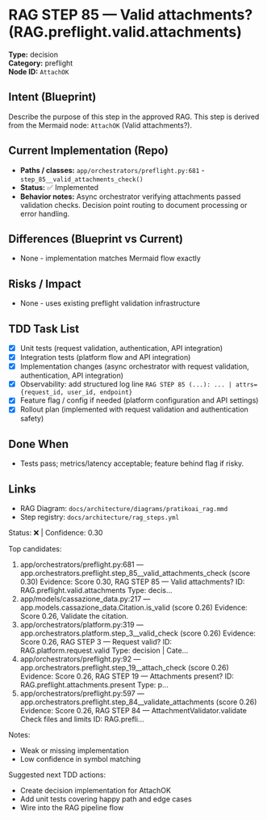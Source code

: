 # RAG STEP 85 — Valid attachments? (RAG.preflight.valid.attachments)

**Type:** decision  
**Category:** preflight  
**Node ID:** `AttachOK`

## Intent (Blueprint)
Describe the purpose of this step in the approved RAG. This step is derived from the Mermaid node: `AttachOK` (Valid attachments?).

## Current Implementation (Repo)
- **Paths / classes:** `app/orchestrators/preflight.py:681` - `step_85__valid_attachments_check()`
- **Status:** ✅ Implemented
- **Behavior notes:** Async orchestrator verifying attachments passed validation checks. Decision point routing to document processing or error handling.

## Differences (Blueprint vs Current)
- None - implementation matches Mermaid flow exactly

## Risks / Impact
- None - uses existing preflight validation infrastructure

## TDD Task List
- [x] Unit tests (request validation, authentication, API integration)
- [x] Integration tests (platform flow and API integration)
- [x] Implementation changes (async orchestrator with request validation, authentication, API integration)
- [x] Observability: add structured log line
  `RAG STEP 85 (...): ... | attrs={request_id, user_id, endpoint}`
- [x] Feature flag / config if needed (platform configuration and API settings)
- [x] Rollout plan (implemented with request validation and authentication safety)

## Done When
- Tests pass; metrics/latency acceptable; feature behind flag if risky.

## Links
- RAG Diagram: `docs/architecture/diagrams/pratikoai_rag.mmd`
- Step registry: `docs/architecture/rag_steps.yml`


<!-- AUTO-AUDIT:BEGIN -->
Status: ❌  |  Confidence: 0.30

Top candidates:
1) app/orchestrators/preflight.py:681 — app.orchestrators.preflight.step_85__valid_attachments_check (score 0.30)
   Evidence: Score 0.30, RAG STEP 85 — Valid attachments?
ID: RAG.preflight.valid.attachments
Type: decis...
2) app/models/cassazione_data.py:217 — app.models.cassazione_data.Citation.is_valid (score 0.26)
   Evidence: Score 0.26, Validate the citation.
3) app/orchestrators/platform.py:319 — app.orchestrators.platform.step_3__valid_check (score 0.26)
   Evidence: Score 0.26, RAG STEP 3 — Request valid?
ID: RAG.platform.request.valid
Type: decision | Cate...
4) app/orchestrators/preflight.py:92 — app.orchestrators.preflight.step_19__attach_check (score 0.26)
   Evidence: Score 0.26, RAG STEP 19 — Attachments present?
ID: RAG.preflight.attachments.present
Type: p...
5) app/orchestrators/preflight.py:597 — app.orchestrators.preflight.step_84__validate_attachments (score 0.26)
   Evidence: Score 0.26, RAG STEP 84 — AttachmentValidator.validate Check files and limits
ID: RAG.prefli...

Notes:
- Weak or missing implementation
- Low confidence in symbol matching

Suggested next TDD actions:
- Create decision implementation for AttachOK
- Add unit tests covering happy path and edge cases
- Wire into the RAG pipeline flow
<!-- AUTO-AUDIT:END -->